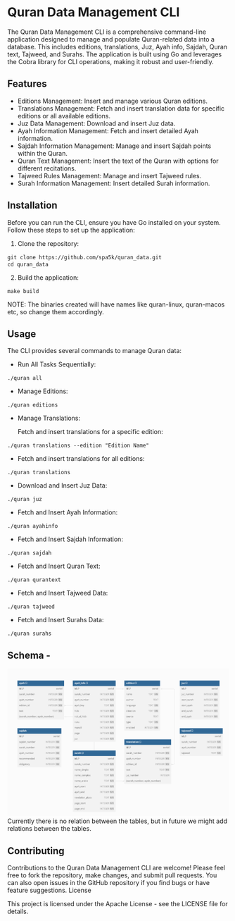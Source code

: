 # Quran Data Management CLI

The Quran Data Management CLI is a comprehensive command-line application designed to manage and populate Quran-related data into a database. This includes editions, translations, Juz, Ayah info, Sajdah, Quran text, Tajweed, and Surahs. The application is built using Go and leverages the Cobra library for CLI operations, making it robust and user-friendly.

## Features

- Editions Management: Insert and manage various Quran editions.
- Translations Management: Fetch and insert translation data for specific editions or all available editions.
- Juz Data Management: Download and insert Juz data.
- Ayah Information Management: Fetch and insert detailed Ayah information.
- Sajdah Information Management: Manage and insert Sajdah points within the Quran.
- Quran Text Management: Insert the text of the Quran with options for different recitations.
- Tajweed Rules Management: Manage and insert Tajweed rules.
- Surah Information Management: Insert detailed Surah information.

## Installation

Before you can run the CLI, ensure you have Go installed on your system. Follow these steps to set up the application:

1. Clone the repository:

```
git clone https://github.com/spa5k/quran_data.git
cd quran_data
```

2. Build the application:

```
make build
```
NOTE: The binaries created will have names like quran-linux, quran-macos etc, so change them accordingly.

## Usage

The CLI provides several commands to manage Quran data:

- Run All Tasks Sequentially:
```
./quran all
```
- Manage Editions:
```
./quran editions
```
- Manage Translations:
    
    Fetch and insert translations for a specific edition:
```
./quran translations --edition "Edition Name"
```
- Fetch and insert translations for all editions:
```
./quran translations
```
- Download and Insert Juz Data:
```
./quran juz
```
- Fetch and Insert Ayah Information:
```
./quran ayahinfo
```
- Fetch and Insert Sajdah Information:
```
./quran sajdah
```
- Fetch and Insert Quran Text:
```
./quran qurantext
```
- Fetch and Insert Tajweed Data:
```
./quran tajweed
```
- Fetch and Insert Surahs Data:
```
./quran surahs
```

## Schema -

![Schema](./image.png)
Currently there is no relation between the tables, but in future we might add relations between the tables.

## Contributing

Contributions to the Quran Data Management CLI are welcome! Please feel free to fork the repository, make changes, and submit pull requests. You can also open issues in the GitHub repository if you find bugs or have feature suggestions.
License

This project is licensed under the Apache License - see the LICENSE file for details.
